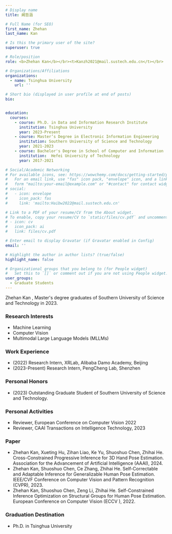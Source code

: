 ```yaml
---
# Display name
title: 阚哲涵

# Full Name (for SEO)
first_name: Zhehan
last_name: Kan

# Is this the primary user of the site?
superuser: true

# Role/position
role: <b>Zhehan Kan</b></br><t>Kanzh2021@mail.sustech.edu.cn</t></br>

# Organizations/Affiliations
organizations:
  - name: Tsinghua University
    url: ''

# Short bio (displayed in user profile at end of posts)
bio:


education:
  courses:
    - course: Ph.D. in Data and Information Research Institute
      institution: Tsinghua University
      year: 2023-Present
    - course: Master’s Degree in Electronic Information Engineering
      institution: Southern University of Science and Technology
      year: 2021-2023
    - course: Bachelor's Degree in School of Computer and Information
      institution:  Hefei University of Technology
      year: 2017-2021

# Social/Academic Networking
# For available icons, see: https://wowchemy.com/docs/getting-started/page-builder/#icons
#   For an email link, use "fas" icon pack, "envelope" icon, and a link in the
#   form "mailto:your-email@example.com" or "#contact" for contact widget.
# social:
#   - icon: envelope
#     icon_pack: fas
#     link: 'mailto:Haibw2022@mail.sustech.edu.cn'

# Link to a PDF of your resume/CV from the About widget.
# To enable, copy your resume/CV to `static/files/cv.pdf` and uncomment the lines below.
# - icon: cv
#   icon_pack: ai
#   link: files/cv.pdf

# Enter email to display Gravatar (if Gravatar enabled in Config)
email: ''

# Highlight the author in author lists? (true/false)
highlight_name: false

# Organizational groups that you belong to (for People widget)
#   Set this to `[]` or comment out if you are not using People widget.
user_groups:
  - Graduate Students
---
```


Zhehan Kan , Master's degree graduates of Southern University of Science and Technology in 2023.

### **Research Interests**
* Machine Learning
* Computer Vision
* Multimodal Large Language Models (MLLMs)

### **Work Experience**
* (2022) Research Intern, XRLab, Alibaba Damo Academy, Beijing
* (2023-Present) Research Intern, PengCheng Lab, Shenzhen

### **Personal Honors**
* (2023) Outstanding Graduate Student of Southern University of Science and Technology.

### **Personal Activities**
* Reviewer, European Conference on Computer Vision 2022
* Reviewer, CAAI Transactions on Intelligence Technology, 2023

### **Paper**
* Zhehan Kan, Xueting Hu, Zihan Liao, Ke Yu, Shuoshuo Chen, Zhihai He. Cross-Constrained Progressive Inference for 3D Hand Pose Estimation. Association for the Advancement of Artificial Intelligence (AAAI), 2024.
* Zhehan Kan, Shuoshuo Chen, Ce Zhang, Zhihai He. Self-Correctable and Adaptable Inference for Generalizable Human Pose Estimation. IEEE/CVF Conference on Computer Vision and Pattern Recognition (CVPR), 2023.
* Zhehan Kan, Shuoshuo Chen, Zeng Li, Zhihai He. Self-Constrained Inference Optimization on Structural Groups for Human Pose Estimation. European Conference on Computer Vision (ECCV ), 2022.

### **Graduation Destination**
* Ph.D. in Tsinghua University